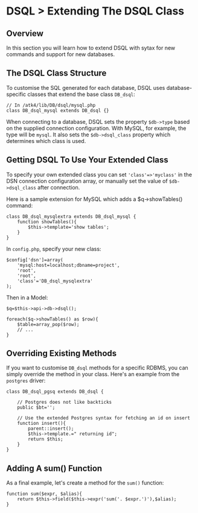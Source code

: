 # DSQL > Extending The DSQL Class

## Overview

In this section you will learn how to extend DSQL with sytax for new commands and support for new databases.

## The DSQL Class Structure

To customise the SQL generated for each database, DSQL uses database-specific classes that extend the base class `DB_dsql`:

	// In /atk4/lib/DB/dsql/mysql.php
	class DB_dsql_mysql extends DB_dsql {} 

When connecting to a database, DSQL sets the property `$db->type` based on the supplied connection configuration. With MySQL, for example, the type will be `mysql`. It also sets the `$db->dsql_class` property which determines which class is used.

## Getting DSQL To Use Your Extended Class

To specify your own extended class you can set `'class'=>'myclass'` in the DSN connection configuration array, or manually set the value of `$db->dsql_class` after connection.

Here is a sample extension for MySQL which adds a $q->showTables() command:

	class DB_dsql_mysqlextra extends DB_dsql_mysql {
    	function showTables(){
        	$this->template='show tables';
    	}
	}

In `config.php`, specify your new class:

	$config['dsn']=array(
    	'mysql:host=localhost;dbname=project',
    	'root',
    	'root',
    	'class'='DB_dsql_mysqlextra'
	);

Then in a Model:

	$q=$this->api->db->dsql();

	foreach($q->showTables() as $row){
    	$table=array_pop($row);
    	// ...
	}

## Overriding Existing Methods

If you want to customise `DB_dsql` methods for a specific RDBMS, you can simply override the method in your class. Here's an example from the `postgres` driver:

	class DB_dsql_pgsq extends DB_dsql {

    	// Postgres does not like backticks
    	public $bt='';

    	// Use the extended Postgres syntax for fetching an id on insert
    	function insert(){
        	parent::insert();
        	$this->template.=" returning id";
        	return $this;
    	}
	}

## Adding A sum() Function

As a final example, let's create a method for the `sum()` function:

    function sum($expr, $alias){
        return $this->field($this->expr('sum('. $expr.')'),$alias);
    }
